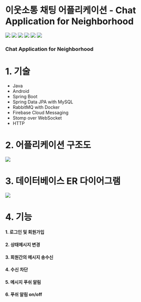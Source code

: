 # 이웃소통 채팅 어플리케이션 - Chat Application for Neighborhood
<img src="https://img.shields.io/badge/android-3DDC84?style=for-the-badge&logo=android&logoColor=white"> <img src="https://img.shields.io/badge/springboot-6DB33F?style=for-the-badge&logo=springboot&logoColor=white"> <img src="https://img.shields.io/badge/mysql-4479A1?style=for-the-badge&logo=mysql&logoColor=white"> <img src="https://img.shields.io/badge/Docker-2496ED?style=for-the-badge&logo=docker&logoColor=white"> <img src="https://img.shields.io/badge/RabbitMQ-FF6600?style=for-the-badge&logo=rabbitmq&logoColor=white"> <img src="https://img.shields.io/badge/firebase-FFCA28?style=for-the-badge&logo=firebase&logoColor=white">

### Chat Application for Neighborhood

# 1. 기술
- Java
- Android
- Spring Boot
- Spring Data JPA with MySQL
- RabbitMQ with Docker
- Firebase Cloud Messaging
- Stomp over WebSocket
- HTTP

# 2. 어플리케이션 구조도
<img src="https://user-images.githubusercontent.com/47271188/193522807-76f66370-b3c5-47f1-b2ce-6eabaf13859e.png"/>

# 3. 데이터베이스 ER 다이어그램 
<img src="https://user-images.githubusercontent.com/47271188/193523879-5164e3d9-cf0a-4b74-a69e-81303f559bb5.png"/>

# 4. 기능
#### 1. 로그인 및 회원가입
#### 2. 상태메시지 변경
#### 3. 회원간의 메시지 송수신
#### 4. 수신 차단
#### 5. 메시지 푸쉬 알림
#### 6. 푸쉬 알림 on/off













